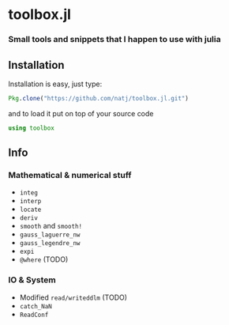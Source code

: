 # toolbox.jl
### Small tools and snippets that I happen to use with julia



## Installation

Installation is easy, just type:
```julia
Pkg.clone("https://github.com/natj/toolbox.jl.git")
```
and to load it put on top of your source code
```julia
using toolbox
```

## Info
### Mathematical & numerical stuff

* `integ`
* `interp`
* `locate`
* `deriv`
* `smooth` and `smooth!`
* `gauss_laguerre_nw`
* `gauss_legendre_nw`
* `expi`
* `@where` (TODO)

### IO & System

* Modified `read/writeddlm` (TODO)
* `catch_NaN`
* `ReadConf`
